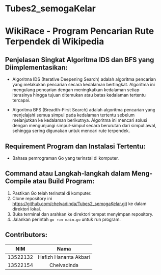 # Tubes2_semogaKelar

# WikiRace - Program Pencarian Rute Terpendek di Wikipedia

## Penjelasan Singkat Algoritma IDS dan BFS yang Diimplementasikan:

- Algoritma IDS (Iterative Deepening Search) adalah algoritma pencarian yang melakukan pencarian secara kedalaman bertingkat. Algoritma ini mengulang pencarian dengan meningkatkan kedalaman setiap iterasinya hingga tujuan ditemukan atau batas kedalaman tertentu tercapai.
  
- Algoritma BFS (Breadth-First Search) adalah algoritma pencarian yang menjelajahi semua simpul pada kedalaman tertentu sebelum melanjutkan ke kedalaman berikutnya. Algoritma ini mencari solusi dengan mengunjungi simpul-simpul secara berurutan dari simpul awal, sehingga sering digunakan untuk mencari rute terpendek.

## Requirement Program dan Instalasi Tertentu:

- Bahasa pemrograman Go yang terinstal di komputer.

## Command atau Langkah-langkah dalam Meng-Compile atau Build Program:

1. Pastikan Go telah terinstal di komputer.
2. Clone repository ini https://github.com/chelvadinda/Tubes2_semogaKelar.git ke dalam direktori lokal.
3. Buka terminal dan arahkan ke direktori tempat menyimpan repository.
4. Jalankan perintah `go run main.go` untuk run program.

## Contributors:

| NIM | Nama |
| :---: | :---: |
| 13522132 | Hafizh Hananta Akbari |
| 13522154 | Chelvadinda |
